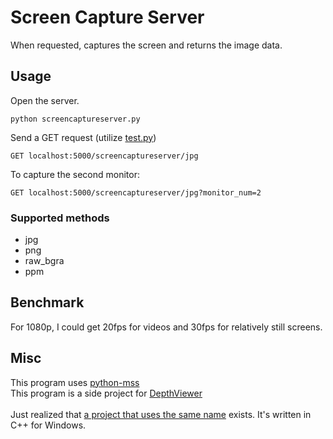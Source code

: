 # Screen Capture Server
When requested, captures the screen and returns the image data.

## Usage
Open the server.
```
python screencaptureserver.py
```
Send a GET request (utilize [test.py](./test.py))
```
GET localhost:5000/screencaptureserver/jpg
```
To capture the second monitor:
```
GET localhost:5000/screencaptureserver/jpg?monitor_num=2
```

### Supported methods
- jpg
- png
- raw_bgra
- ppm

## Benchmark
For 1080p, I could get 20fps for videos and 30fps for relatively still screens.

## Misc
This program uses [python-mss](https://github.com/BoboTiG/python-mss)<br>
This program is a side project for [DepthViewer](https://github.com/parkchamchi/DepthViewer)<br>
<br>
Just realized that [a project that uses the same name](https://github.com/aviloria/ScreenCaptureServer) exists. It's written in C++ for Windows.